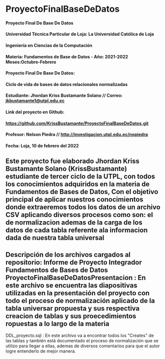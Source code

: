 # ProyectoFinalBaseDeDatos
#### Proyecto Final De Base De Datos
#### Universidad Técnica Particular de Loja: La Universidad Católica de Loja
#### Ingeniería en Ciencias de la Computación
#### Materia: Fundamentos de Base de Datos - Año: 2021-2022  Meses:Octubre-Febrero
#### Proyecto Final De Base De Datos:
#### Ciclo de vida de bases de datos relacionales normalizadas
#### Estudiante: Jhordan Kriss Bustamante Solano // Correo: jkbustamante1@utpl.edu.ec
#### Link del proyecto en Github: 
#### https://github.com/KrissBustamante/ProyectoFinalBaseDeDatos.git
#### Profesor: Nelson Piedra // http://investigacion.utpl.edu.ec/nopiedra
#### Fecha: Loja, 10 de febrero del 2022
Este proyecto fue elaborado  Jhordan Kriss Bustamante Solano 
(KrissBustamante) estudiante de  tercer ciclo de la UTPL,
con todos los conocimíentos adquiridos en la 
materia de Fundamentos de Bases de Datos,
Con el objetivo principal de aplicar nuestros conocimientos donde extraeremos 
todos los datos de un archivo CSV 
aplicando diversos procesos como son: el de normalizacion 
ademas de la carga de los datos de cada tabla 
referente ala informacion dada de nuestra tabla universal
---------------------------------------------------------------------------------
Descripción de los archivos cargados al repositorio:
Informe de Proyecto Integrador Fundamentos 
de Bases de Datos ProyectoFinalBaseDeDatosPresentacion :
En este archivo se encuentra las diapositivas utilizadas en la 
presentación del proyecto  con todo el proceso de 
normalización aplicado de la tabla universar propuesta y sus respectiva 
creacion de tablas y sus proecedimientos ropuestas a lo largo de la materia
---------------------------------------------------------------------------------
DDL_proyecto.sql :
En este archivo va a encontrar todos los "Creates" de las tablas y también 
está documentado el proceso
de normalización que se utilizo para llegar a ellas, ademas de diversos 
comentarios para que el autor logre entenderlo de mejor manera.

